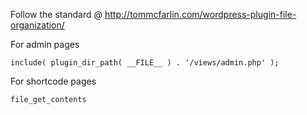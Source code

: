 Follow the standard @ http://tommcfarlin.com/wordpress-plugin-file-organization/

For admin pages

    include( plugin_dir_path( __FILE__ ) . '/views/admin.php' );

For shortcode pages

    file_get_contents